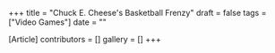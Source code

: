 +++
title = "Chuck E. Cheese's Basketball Frenzy"
draft = false
tags = ["Video Games"]
date = ""

[Article]
contributors = []
gallery = []
+++